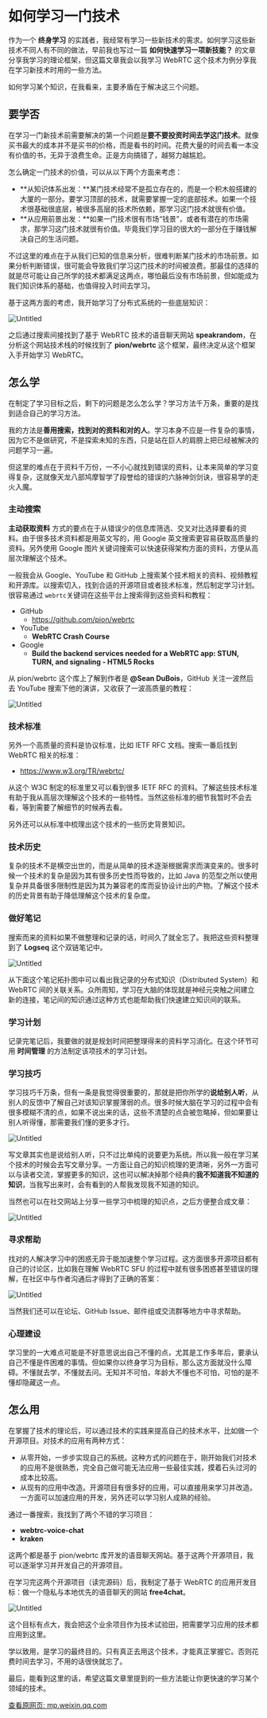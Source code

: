 # 如何学习一门技术

作为一个 **终身学习** 的实践者，我经常有学习一些新技术的需求。如何学习这些新技术不同人有不同的做法，早前我也写过一篇 **如何快速学习一项新技能？** 的文章分享我学习的理论框架，但这篇文章我会以我学习 WebRTC 这个技术为例分享我在学习新技术时用的一些方法。

如何学习某个知识，在我看来，主要矛盾在于解决这三个问题。

## **要学否**

在学习一门新技术前需要解决的第一个问题是**要不要投资时间去学这门技术**。就像买书最大的成本并不是买书的价格，而是看书的时间。花费大量的时间去看一本没有价值的书，无异于浪费生命。正是方向搞错了，越努力越尴尬。

怎么确定一门技术的价值，可以从以下两个方面来考虑：

- **从知识体系出发：**某门技术经常不是孤立存在的，而是一个积木般搭建的大厦的一部分。要学习顶部的技术，就需要掌握一定的底部技术。如果一个技术很基础很底层，被很多高层的技术所依赖，那学习这门技术就很有价值。
- **从应用前景出发：**如果一门技术很有市场“钱景”，或者有潜在的市场需求，那学习这门技术就很有价值。毕竟我们学习目的很大的一部分在于赚钱解决自己的生活问题。

不过这里的难点在于从我们已知的信息来分析，很难判断某门技术的市场前景。如果分析判断错误，很可能会导致我们学习这门技术的时间被浪费。那最佳的选择的就是尽可能让自己所学的技术都满足这两点，哪怕最后没有市场前景，但如能成为我们知识体系的基础，也值得投入时间去学习。

基于这两方面的考虑，我开始学习了分布式系统的一些底层知识：

![Untitled](../images/Untitled%203.png)

之后通过搜索间接找到了基于 WebRTC 技术的语音聊天网站 **speakrandom**，在分析这个网站技术栈的时候找到了 **pion/webrtc** 这个框架，最终决定从这个框架入手开始学习 WebRTC。

## **怎么学**

在制定了学习目标之后，剩下的问题是怎么怎么学？学习方法千万条，重要的是找到适合自己的学习方法。

我的方法是**善用搜索，找到对的资料和对的人**。学习本身不应是一件复杂的事情，因为它不是做研究，不是探索未知的东西，只是站在巨人的肩膀上把已经被解决的问题学习一遍。

但这里的难点在于资料千万份，一不小心就找到错误的资料，让本来简单的学习变得复杂，这就像天龙八部鸠摩智学了段誉给的错误的六脉神剑剑诀，很容易学的走火入魔。

### 主动搜索

**主动获取资料** 方式的要点在于从错误少的信息库筛选、交叉对比选择要看的资料。由于很多技术资料都是用英文写的，用 Google 英文搜索更容易获取高质量的资料。另外使用 Google 图片关键词搜索可以快速获得架构方面的资料，方便从高层次理解这个技术。

一般我会从 Google、YouTube 和 GitHub 上搜索某个技术相关的资料、视频教程和开源库。以搜索切入，找到合适的开源项目或者技术标准，然后制定学习计划。很容易通过 `webrtc`关键词在这些平台上搜索得到这些资料和教程：

- GitHub
  - https://github.com/pion/webrtc
- YouTube
  - **WebRTC Crash Course**
- Google
  - **Build the backend services needed for a WebRTC app: STUN, TURN, and signaling - HTML5 Rocks**

从 pion/webrtc 这个库上了解到作者是 **@Sean DuBois**，GitHub 关注一波然后去 YouTube 搜索下他的演讲，又收获了一波高质量的教程：

![Untitled](../images/Untitled%204.png)

### 技术标准

另外一个高质量的资料是协议标准，比如 IETF RFC 文档。搜索一番后找到 WebRTC 相关的标准：

- https://www.w3.org/TR/webrtc/

从这个 W3C 制定的标准里又可以看到很多 IETF RFC 的资料。了解这些技术标准有助于我从高层次理解这个技术的一些特性。当然这些标准的细节我暂时不会去看，等到需要了解细节的时候再去看。

另外还可以从标准中梳理出这个技术的一些历史背景知识。

### 技术历史

复杂的技术不是横空出世的，而是从简单的技术逐渐根据需求而演变来的。很多时候一个技术的复杂是因为其有很多历史性而导致的，比如 Java 的范型之所以使用复杂并具备很多限制性是因为其为兼容老的库而妥协设计出的产物。了解这个技术的历史背景有助于降低理解这个技术的复杂度。

### 做好笔记

搜索而来的资料如果不做整理和记录的话，时间久了就全忘了。我把这些资料整理到了 **Logseq** 这个双链笔记中。

![Untitled](../images/Untitled%205.png)

从下面这个笔记拓扑图中可以看出我记录的分布式知识（Distributed System）和 WebRTC 间的关联关系。众所周知，学习在大脑的体现就是神经元突触之间建立新的连接，笔记间的知识通过这种方式也能帮助我们快速建立知识间的联系。

### 学习计划

记录完笔记后，我要做的就是规划时间把整理得来的资料学习消化。在这个环节可用 **时间管理** 的方法制定该项技术的学习计划。

### 学习技巧

学习技巧千万条，但有一条是我觉得很重要的，那就是把你所学的**说给别人听**，从别人的反馈中了解自己对该知识掌握薄弱的点。很多时候大脑在学习的过程中会有很多模糊不清的点，如果不说出来的话，这些不清楚的点会被忽略掉，但如果要让别人听得懂，那需要我们懂的更多才行。

![Untitled](../images/Untitled%206.png)

写文章其实也是说给别人听，只不过比单纯的说要更为系统。所以我一般在学习某个技术的时候会去写文章分享。一方面让自己的知识梳理的更清晰，另外一方面可以与读者交流，掌握更多的知识，这也可以解决掉那个经典的**我不知道我不知道的知识**，当我写出来时，会有看到的人帮我发现我不知道的知识。

当然也可以在社交网站上分享一些学习中梳理的知识点，之后方便整合成文章：

![Untitled](../images/Untitled%207.png)

### 寻求帮助

找对的人解决学习中的困惑无异于能加速整个学习过程。这方面很多开源项目都有自己的讨论区，比如我在理解 WebRTC SFU 的过程中就有很多困惑甚至错误的理解，在社区中与作者沟通后才得到了正确的答案：

![Untitled](../images/Untitled%208.png)

当然我们还可以在论坛、GitHub Issue、邮件组或交流群等地方中寻求帮助。

### 心理建设

学习里的一大难点可能是不好意思说出自己不懂的点，尤其是工作多年后，要承认自己不懂是件困难的事情。但如果你以终身学习为目标，那么这方面就没什么障碍。不懂就去学，不懂就去问。无知并不可怕，年龄大不懂也不可怕，可怕的是不懂却隐藏这一点。

## **怎么用**

在掌握了技术的理论后，可以通过技术的实践来提高自己的技术水平，比如做一个开源项目。对技术的应用有两种方式：

- 从零开始，一步步实现自己的系统。这种方式的问题在于，刚开始我们对技术的应用不是很熟悉，完全自己做可能无法应用一些最佳实践，摸着石头过河的成本比较高。
- 从现有的应用中改造。开源项目有很多好的应用，可以直接用来学习并改造。一方面可以加速应用的开发，另外还可以学习别人成熟的经验。

通过一番搜索，我找到了两个不错的学习项目：

- **webtrc-voice-chat**
- **kraken**

这两个都是基于 pion/webrtc 库开发的语音聊天网站。基于这两个开源项目，我可以逐渐学习并开发自己的开源项目。

在学习完这两个开源项目（读完源码）后，我制定了基于 WebRTC 的应用开发目标：做一个隐私与本地优先的语音聊天的网站 **free4chat**。

![Untitled](../images/Untitled%209.png)

这个目标有点大，我会把这个业余项目作为技术试验田，把需要学习应用的技术都应用到这里。

学以致用，是学习的最终目的。只有真正去用这个技术，才能真正掌握它。否则花费时间去学习，不用的话很快就忘了。

最后，能看到这里的话，希望这篇文章里提到的一些方法能让你更快速的学习某个领域的技术。

[查看原网页: mp.weixin.qq.com](https://mp.weixin.qq.com/s?__biz=MjM5MjY3OTgwMA==&mid=2652480712&idx=1&sn=5cb38eb2622f7a57be04463b49aa8024&scene=58&subscene=0)
